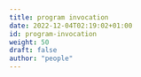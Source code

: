```yaml
---
title: program invocation
date: 2022-12-04T02:19:02+01:00
id: program-invocation
weight: 50
draft: false
author: "people"
---
```

